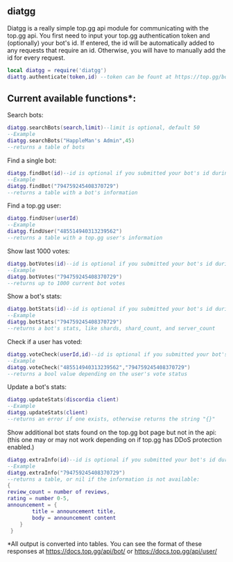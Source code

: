 ## diatgg

Diatgg is a really simple top.gg api module for communicating with the top.gg api. 
You first need to input your top.gg authentication token and (optionally) your bot's id. If entered, the id will be automatically added to any requests that require an id. Otherwise, you will have to manually add the id for every request.

```lua
local diatgg = require('diatgg')
diattg.authenticate(token,id) --token can be fount at https://top.gg/bot/:bot_id/webhooks. It is recommended that you submit your id as a string, so it doesn't get simplified.
```

## Current available functions*:

Search bots: 
```lua
diatgg.searchBots(search,limit)--limit is optional, default 50
--Example
diatgg.searchBots("HappleMan's Admin",45)
--returns a table of bots
```

Find a single bot: 
```lua
diatgg.findBot(id)--id is optional if you submitted your bot's id during authentication
--Example
diatgg.findBot("794759245408370729")
--returns a table with a bot's information
```

Find a top.gg user: 
```lua
diatgg.findUser(userId)
--Example
diatgg.findUser("485514940313239562")
--returns a table with a top.gg user's information
```

Show last 1000 votes: 
```lua
diatgg.botVotes(id)--id is optional if you submitted your bot's id during authentication
--Example
diatgg.botVotes("794759245408370729")
--returns up to 1000 current bot votes
```

Show a bot's stats: 
```lua
diatgg.botStats(id)--id is optional if you submitted your bot's id during authentication
--Example
diatgg.botStats("794759245408370729")
--returns a bot's stats, like shards, shard_count, and server_count
```

Check if a user has voted: 
```lua
diatgg.voteCheck(userId,id)--id is optional if you submitted your bot's id during authentication
--Example
diatgg.voteCheck("485514940313239562","794759245408370729")
--returns a bool value depending on the user's vote status
```

Update a bot's stats: 
```lua
diatgg.updateStats(discordia client)
--Example
diatgg.updateStats(client)
--returns an error if one exists, otherwise returns the string "{}"
```

Show additional bot stats found on the top.gg bot page but not in the api: 
(this one may or may not work depending on if top.gg has DDoS protection enabled.)
```lua
diatgg.extraInfo(id)--id is optional if you submitted your bot's id during authentication
--Example
diatgg.extraInfo("794759245408370729")
--returns a table, or nil if the information is not available:
{
review_count = number of reviews,
rating = number 0-5,
announcement = {
        title = announcement title,
        body = announcement content
    }
 }
```

*All output is converted into tables. You can see the format of these responses at https://docs.top.gg/api/bot/ or https://docs.top.gg/api/user/

